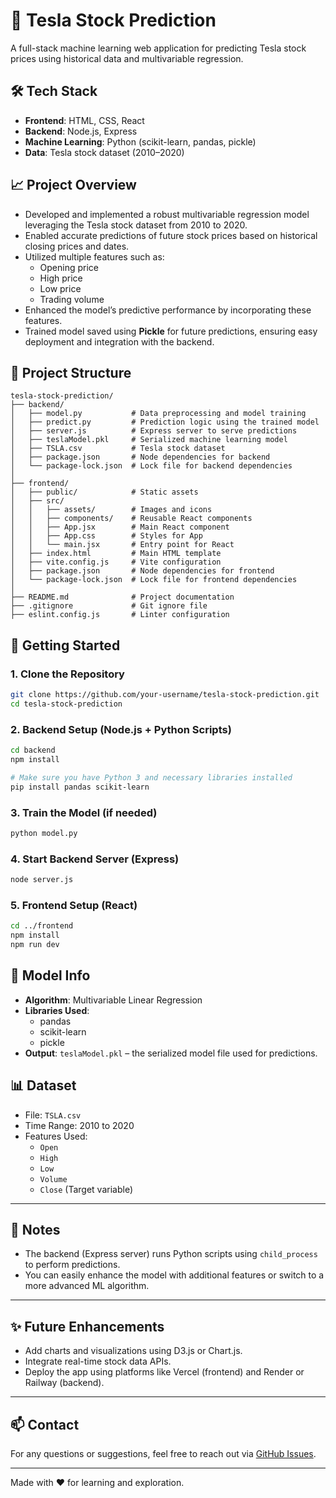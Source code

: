 # 🚗 Tesla Stock Prediction

A full-stack machine learning web application for predicting Tesla stock prices using historical data and multivariable regression.

## 🛠️ Tech Stack

- **Frontend**: HTML, CSS, React
- **Backend**: Node.js, Express
- **Machine Learning**: Python (scikit-learn, pandas, pickle)
- **Data**: Tesla stock dataset (2010–2020)

## 📈 Project Overview

- Developed and implemented a robust multivariable regression model leveraging the Tesla stock dataset from 2010 to 2020.
- Enabled accurate predictions of future stock prices based on historical closing prices and dates.
- Utilized multiple features such as:
  - Opening price
  - High price
  - Low price
  - Trading volume
- Enhanced the model’s predictive performance by incorporating these features.
- Trained model saved using **Pickle** for future predictions, ensuring easy deployment and integration with the backend.

## 📂 Project Structure

```
tesla-stock-prediction/
├── backend/
│   ├── model.py           # Data preprocessing and model training
│   ├── predict.py         # Prediction logic using the trained model
│   ├── server.js          # Express server to serve predictions
│   ├── teslaModel.pkl     # Serialized machine learning model
│   ├── TSLA.csv           # Tesla stock dataset
│   ├── package.json       # Node dependencies for backend
│   └── package-lock.json  # Lock file for backend dependencies
│
├── frontend/
│   ├── public/            # Static assets
│   ├── src/
│   │   ├── assets/        # Images and icons
│   │   ├── components/    # Reusable React components
│   │   ├── App.jsx        # Main React component
│   │   ├── App.css        # Styles for App
│   │   └── main.jsx       # Entry point for React
│   ├── index.html         # Main HTML template
│   ├── vite.config.js     # Vite configuration
│   ├── package.json       # Node dependencies for frontend
│   └── package-lock.json  # Lock file for frontend dependencies
│
├── README.md              # Project documentation
├── .gitignore             # Git ignore file
├── eslint.config.js       # Linter configuration
```

## 🚀 Getting Started

### 1. Clone the Repository

```bash
git clone https://github.com/your-username/tesla-stock-prediction.git
cd tesla-stock-prediction
```

### 2. Backend Setup (Node.js + Python Scripts)

```bash
cd backend
npm install

# Make sure you have Python 3 and necessary libraries installed
pip install pandas scikit-learn
```

### 3. Train the Model (if needed)

```bash
python model.py
```

### 4. Start Backend Server (Express)

```bash
node server.js
```

### 5. Frontend Setup (React)

```bash
cd ../frontend
npm install
npm run dev
```

## 🧠 Model Info

- **Algorithm**: Multivariable Linear Regression
- **Libraries Used**:
  - pandas
  - scikit-learn
  - pickle
- **Output**: `teslaModel.pkl` – the serialized model file used for predictions.

## 📊 Dataset

- File: `TSLA.csv`
- Time Range: 2010 to 2020
- Features Used:
  - `Open`
  - `High`
  - `Low`
  - `Volume`
  - `Close` (Target variable)

---

## 📌 Notes

- The backend (Express server) runs Python scripts using `child_process` to perform predictions.
- You can easily enhance the model with additional features or switch to a more advanced ML algorithm.

---

## ✨ Future Enhancements

- Add charts and visualizations using D3.js or Chart.js.
- Integrate real-time stock data APIs.
- Deploy the app using platforms like Vercel (frontend) and Render or Railway (backend).

---

## 📫 Contact

For any questions or suggestions, feel free to reach out via [GitHub Issues](https://github.com/your-username/tesla-stock-prediction/issues).

---

Made with ❤️ for learning and exploration.
